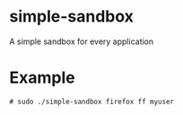 # simple-sandbox
A simple sandbox for every application

# Example
```
# sudo ./simple-sandbox firefox ff myuser
```
